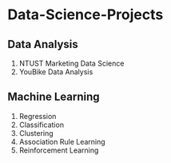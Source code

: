 # Data-Science-Projects

## Data Analysis
1. NTUST Marketing Data Science
2. YouBike Data Analysis

## Machine Learning
1. Regression
2. Classification
3. Clustering
4. Association Rule Learning
5. Reinforcement Learning

